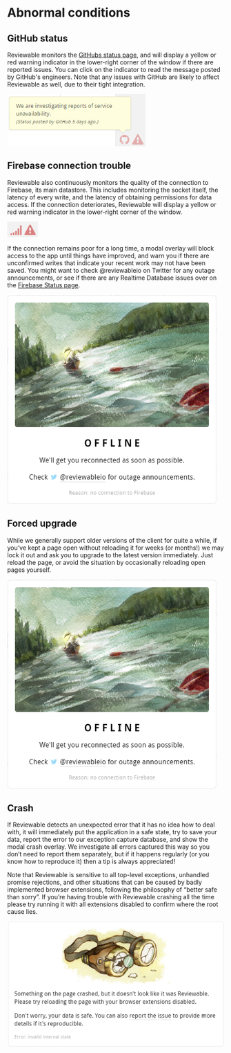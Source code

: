 # Abnormal conditions

## GitHub status
Reviewable monitors the [GitHubs status page](https://status.github.com), and will display a yellow or red warning indicator in the lower-right corner of the window if there are reported issues.  You can click on the indicator to read the message posted by GitHub's engineers.  Note that any issues with GitHub are likely to affect Reviewable as well, due to their tight integration.

![reviewable github status](images/otherissues_3.png)


## Firebase connection trouble
Reviewable also continuously monitors the quality of the connection to Firebase, its main datastore.  This includes monitoring the socket itself, the latency of every write, and the latency of obtaining permissions for data access.  If the connection deteriorates, Reviewable will display a yellow or red warning indicator in the lower-right corner of the window.

![reviewable firebase connetion trouble](images/otherissues_4.png)


If the connection remains poor for a long time, a modal overlay will block access to the app until things have improved, and warn you if there are unconfirmed writes that indicate your recent work may not have been saved.  You might want to check @reviewableio on Twitter for any outage announcements, or see if there are any Realtime Database issues over on the [Firebase Status page](https://status.firebase.google.com/).

![reviewable firebase connection trouble](images/otherissues_5.png)


## Forced upgrade
While we generally support older versions of the client for quite a while, if you’ve kept a page open without reloading it for weeks (or months!) we may lock it out and ask you to upgrade to the latest version immediately.  Just reload the page, or avoid the situation by occasionally reloading open pages yourself.

![reviewable forced upgrade](images/otherissues_5.png)


## Crash
If Reviewable detects an unexpected error that it has no idea how to deal with, it will immediately put the application in a safe state, try to save your data, report the error to our exception capture database, and show the modal crash overlay.  We investigate all errors captured this way so you don’t need to report them separately, but if it happens regularly (or you know how to reproduce it) then a tip is always appreciated!

Note that Reviewable is sensitive to all top-level exceptions, unhandled promise rejections, and other situations that can be caused by badly implemented browser extensions, following the philosophy of “better safe than sorry”.  If you’re having trouble with Reviewable crashing all the time please try running it with all extensions disabled to confirm where the root cause lies.

![reviewable crash](images/otherissues_7.png)

